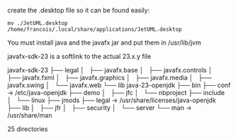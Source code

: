 create the .desktop file so it can be found easily:

```
mv ./JetUML.desktop /home/francois/.local/share/applications/JetUML.desktop
```

You must install java and the javafx jar and put them in /usr/lib/jvm

javafx-sdk-23 is a softlink to the actual 23.x.y file

javafx-sdk-23
├── legal
│   ├── javafx.base
│   ├── javafx.controls
│   ├── javafx.fxml
│   ├── javafx.graphics
│   ├── javafx.media
│   ├── javafx.swing
│   └── javafx.web
└── lib
java-23-openjdk
├── bin
├── conf -> /etc/java-openjdk
├── demo
│   ├── jfc
│   └── nbproject
├── include
│   └── linux
├── jmods
├── legal -> /usr/share/licenses/java-openjdk
├── lib
│   ├── jfr
│   ├── security
│   └── server
└── man -> /usr/share/man

25 directories
